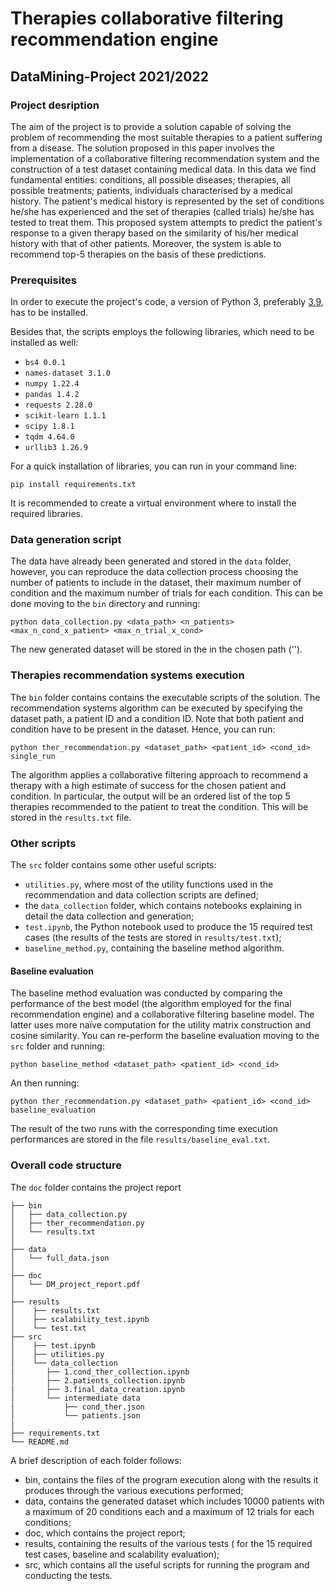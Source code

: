 # Therapies collaborative filtering recommendation engine
## DataMining-Project 2021/2022

### Project desription
The aim of the project is to provide a solution capable of solving the problem of recommending the most suitable therapies to a patient suffering from a disease. The solution proposed in this paper involves the implementation of a collaborative filtering recommendation system and the construction of a test dataset containing medical data. In this data we find fundamental entities:
conditions, all possible diseases;
therapies, all possible treatments;
patients, individuals characterised by a medical history.
The patient's medical history is represented by the set of conditions he/she has experienced and the set of therapies (called trials) he/she has tested to treat them.
This proposed system attempts to predict the patient's response to a given therapy based on the similarity of his/her medical history with that of other patients. Moreover, the system is able to recommend top-5 therapies on the basis of these predictions. 

### Prerequisites 

In order to execute the project's code, a version of Python 3, preferably [3.9](https://www.python.org/downloads/release/python-390/), has to be installed.

Besides that, the scripts employs the following libraries, which need to be installed as well:
- `bs4 0.0.1`
- `names-dataset 3.1.0`
- `numpy 1.22.4`
- `pandas 1.4.2`
- `requests 2.28.0`
- `scikit-learn 1.1.1`
- `scipy 1.8.1`
- `tqdm 4.64.0`
- `urllib3 1.26.9`

For a quick installation of libraries, you can run in your command line:
```
pip install requirements.txt
```
It is recommended to create a virtual environment where to install the required libraries. 

### Data generation script

The data have already been generated and stored in the `data` folder, however, you can reproduce the data collection process choosing the number of patients to include in the dataset, their maximum number of condition and the maximum number of trials for each condition. This can be done moving to the `bin` directory and running:

```
python data_collection.py <data_path> <n_patients> <max_n_cond_x_patient> <max_n_trial_x_cond>
```
The new generated dataset will be stored in the in the chosen path ('<data path>').

### Therapies recommendation systems execution

The `bin` folder contains contains the executable scripts of the solution.
The recommendation systems algorithm can be executed by specifying the dataset path, a patient ID and a condition ID. Note that both patient and condition have to be present in the dataset.
Hence, you can run:
```
python ther_recommendation.py <dataset_path> <patient_id> <cond_id> single_run
```
The algorithm applies a collaborative filtering approach to recommend a therapy with a high estimate of success for the chosen patient and condition. In particular, the output will be an ordered list of the top 5 therapies recommended to the patient to treat the condition. This will be stored in the `results.txt` file.

### Other scripts

The `src` folder contains some other useful scripts:
- `utilities.py`, where most of the utility functions used in the recommendation and data collection scripts are defined;
- the `data_collection` folder, which contains notebooks explaining in detail the data collection and generation;
- `test.ipynb`, the Python notebook used to produce the 15 required test cases (the results of the tests are stored in `results/test.txt`);
- `baseline_method.py`, containing the baseline method algorithm.

#### Baseline evaluation
The baseline method evaluation was conducted by comparing the performance of the best model (the algorithm employed for the final recommendation engine) and a collaborative filtering baseline model. The latter uses more naïve computation for the utility matrix construction and cosine similarity. 
You can re-perform the baseline evaluation moving to the `src` folder and running:
```
python baseline_method <dataset_path> <patient_id> <cond_id>
```
An then running:
```
python ther_recommendation.py <dataset_path> <patient_id> <cond_id> baseline_evaluation
```
The result of the two runs with the corresponding time execution performances are stored in the file `results/baseline_eval.txt`.

### Overall code structure
The `doc` folder contains the project report
```
├── bin
│   ├── data_collection.py
│   ├── ther_recommendation.py
│   └── results.txt
│
├── data
│   └── full_data.json
│ 
├── doc
│   └── DM_project_report.pdf
│ 
├── results
│    ├── results.txt
│    ├── scalability_test.ipynb
│    └── test.txt
├── src
│    ├── test.ipynb
│    ├── utilities.py
│    └── data_collection
|       ├── 1.cond_ther_collection.ipynb
│       ├── 2.patients_collection.ipynb
|       ├── 3.final_data_creation.ipynb
│       └── intermediate data
|           ├── cond_ther.json
│           └── patients.json
|
├── requirements.txt
└── README.md
```

A brief description of each folder follows:
- bin, contains the files of the program execution along with the results it produces through the various executions performed;
- data, contains the generated dataset which includes 10000 patients with a maximum of 20 conditions each and a maximum of 12 trials for each conditions;
- doc, which contains the project report;
- results, containing the results of the various tests ( for the 15 required test cases, baseline and scalability evaluation);
- src, which contains all the useful scripts for running the program and conducting the tests.
